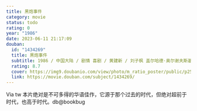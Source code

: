 ```yaml
---
title: 黑炮事件
category: movie
status: todo
rating: 0
year: "1986"
date: 2023-06-11 21:17:09
douban:
  id: "1434269"
  title: 黑炮事件
  subtitle: 1986 / 中国大陆 / 剧情 喜剧 / 黄建新 / 刘子枫 盖尔哈德·奥尔谢夫斯基
  rating: 8.7
  cover: https://img9.doubanio.com/view/photo/m_ratio_poster/public/p2591996324.jpg
  link: https://movie.douban.com/subject/1434269/
---
```


Via tw 本片绝对是不可多得的华语佳作，它源于那个过去的时代，但绝对超前于时代，也高于时代。db@bookbug
